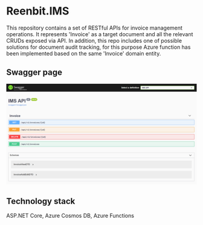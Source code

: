 # Reenbit.IMS
This repository contains a set of RESTful APIs for invoice management operations. It represents 'Invoice' as a target document and all the relevant CRUDs exposed via API. In addition, this repo includes one of possible solutions for document audit tracking, for this purpose Azure function has been implemented based on the same 'Invoice' domain entity.

## Swagger page

![Swagger page](/Images/swagger-page.PNG)

## Technology stack
ASP.NET Core, Azure Cosmos DB, Azure Functions
